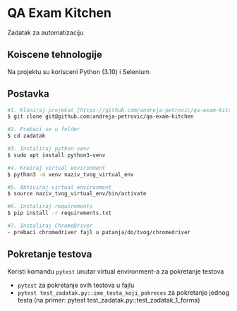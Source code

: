 # QA Exam Kitchen
Zadatak za automatizaciju

## Koiscene tehnologije
Na projektu su korisceni Python (3.10) i Selenium

## Postavka

```sh
#1. Kloniraj projekat [https://github.com/andreja-petrovic/qa-exam-kitchen]
$ git clone git@github.com:andreja-petrovic/qa-exam-kitchen

#2. Prebaci se u folder
$ cd zadatak

#3. Instaliraj python venv
$ sudo apt install python3-venv

#4. Kreiraj virtual environment
$ python3 -m venv naziv_tvog_virtual_env

#5. Aktiviraj virtual environment
$ source naziv_tvog_virtual_env/bin/activate

#6. Instaliraj requirements
$ pip install -r requirements.txt

#7. Instaliraj ChromeDriver
- prebaci chromedriver fajl u putanja/do/tvog/chromedriver
```

## Pokretanje testova
Koristi komandu ```pytest``` unutar virtual environment-a za pokretanje testova
- ```pytest``` za pokretanje svih testova u fajlu
- ```pytest test_zadatak.py::ime_testa_koji_pokreces``` za pokretanje jednog testa (na primer: pytest test_zadatak.py::test_zadatak_1_forma) 

